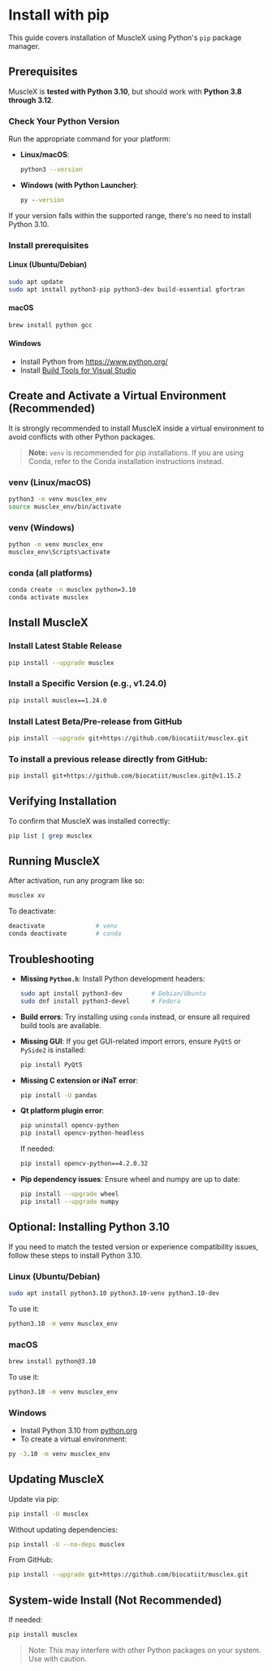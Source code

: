 # Install with pip

This guide covers installation of MuscleX using Python's `pip` package manager.



## Prerequisites

MuscleX is **tested with Python 3.10**, but should work with **Python 3.8 through 3.12**.



### Check Your Python Version

Run the appropriate command for your platform:

- **Linux/macOS**:

  ```bash
  python3 --version
  ```

- **Windows (with Python Launcher)**:

  ```cmd
  py --version
  ```

If your version falls within the supported range, there's no need to install Python 3.10.



### Install prerequisites

#### **Linux (Ubuntu/Debian)**

```bash
sudo apt update
sudo apt install python3-pip python3-dev build-essential gfortran
```

#### **macOS**

```bash
brew install python gcc
```

#### **Windows**

- Install Python from https://www.python.org/
- Install [Build Tools for Visual Studio](https://visualstudio.microsoft.com/visual-cpp-build-tools/)



## Create and Activate a Virtual Environment (Recommended)

It is strongly recommended to install MuscleX inside a virtual environment to avoid conflicts with other Python packages.

> **Note:** `venv` is recommended for pip installations. If you are using Conda, refer to the Conda installation instructions instead.

### **venv (Linux/macOS)**

```bash
python3 -m venv musclex_env
source musclex_env/bin/activate
```

### **venv (Windows)**

```bash
python -m venv musclex_env
musclex_env\Scripts\activate
```

### **conda (all platforms)**

```bash
conda create -n musclex python=3.10
conda activate musclex
```



## Install MuscleX

### Install Latest Stable Release

```bash
pip install --upgrade musclex
```

### Install a Specific Version (e.g., v1.24.0)

```bash
pip install musclex==1.24.0
```

### Install Latest Beta/Pre-release from GitHub

```bash
pip install --upgrade git+https://github.com/biocatiit/musclex.git
```

### To install a previous release directly from GitHub:

```bash
pip install git+https://github.com/biocatiit/musclex.git@v1.15.2
```



## Verifying Installation

To confirm that MuscleX was installed correctly:

```bash
pip list | grep musclex
```



## Running MuscleX

After activation, run any program like so:

```bash
musclex xv
```

To deactivate:

```bash
deactivate              # venv
conda deactivate        # conda
```



## Troubleshooting

- **Missing `Python.h`**:
   Install Python development headers:

  ```bash
  sudo apt install python3-dev        # Debian/Ubuntu
  sudo dnf install python3-devel      # Fedora
  ```

- **Build errors**:
   Try installing using `conda` instead, or ensure all required build tools are available.

- **Missing GUI**:
   If you get GUI-related import errors, ensure `PyQt5` or `PySide2` is installed:

  ```bash
  pip install PyQt5
  ```

- **Missing C extension or iNaT error**:

  ```bash
  pip install -U pandas
  ```

- **Qt platform plugin error**:

  ```bash
  pip uninstall opencv-python
  pip install opencv-python-headless
  ```

  If needed:

  ```bash
  pip install opencv-python==4.2.0.32
  ```

- **Pip dependency issues**:
   Ensure wheel and numpy are up to date:

  ```bash
  pip install --upgrade wheel
  pip install --upgrade numpy
  ```



## Optional: Installing Python 3.10

If you need to match the tested version or experience compatibility issues, follow these steps to install Python 3.10.

### **Linux (Ubuntu/Debian)**

```bash
sudo apt install python3.10 python3.10-venv python3.10-dev
```

To use it:

```bash
python3.10 -m venv musclex_env
```

### **macOS**

```bash
brew install python@3.10
```

To use it:

```bash
python3.10 -m venv musclex_env
```

### **Windows**

- Install Python 3.10 from [python.org](https://www.python.org/downloads/release/python-3100/)
- To create a virtual environment:

```cmd
py -3.10 -m venv musclex_env
```



## Updating MuscleX

Update via pip:

```bash
pip install -U musclex
```

Without updating dependencies:

```bash
pip install -U --no-deps musclex
```

From GitHub:

```bash
pip install --upgrade git+https://github.com/biocatiit/musclex.git
```



## System-wide Install (Not Recommended)

If needed:

```bash
pip install musclex
```

> Note: This may interfere with other Python packages on your system. Use with caution.

